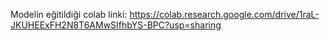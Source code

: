 Modelin eğitildiği colab linki: 
https://colab.research.google.com/drive/1raL-JKUHEExFH2N8T6AMwSIfhbYS-BPC?usp=sharing
